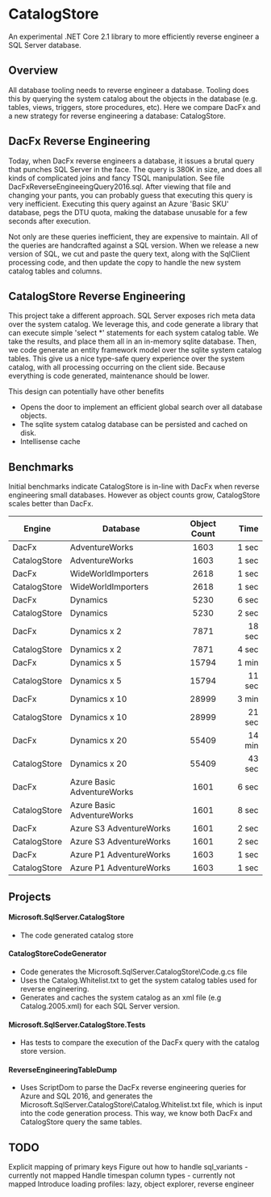 # CatalogStore
An experimental .NET Core 2.1 library to more efficiently reverse engineer a SQL Server database.

## Overview
All database tooling needs to reverse engineer a database.  Tooling does this by querying the system catalog about the objects
in the database (e.g. tables, views, triggers, store procedures, etc).  Here we compare DacFx and a new strategy for reverse 
engineering a database: CatalogStore.

## DacFx Reverse Engineering
Today, when DacFx reverse engineers a database, it issues a brutal query that punches SQL Server in the face.  The query is 
380K in size, and does all kinds of complicated joins and fancy TSQL manipulation.  See file DacFxReverseEngineeingQuery2016.sql.
After viewing that file and changing your pants, you can probably guess that executing this query is very inefficient. Executing 
this query against an Azure 'Basic SKU' database, pegs the DTU quota, making the database unusable for a few seconds after 
execution. 

Not only are these queries inefficient, they are expensive to maintain.  All of the queries are handcrafted against a SQL 
version.  When we release a new version of SQL, we cut and paste the query text, along with the SqlClient processing code,
and then update the copy to handle the new system catalog tables and columns.

## CatalogStore Reverse Engineering
This project take a different approach.  SQL Server exposes rich meta data over the system catalog.  We leverage this, and code
generate a library that can execute simple 'select *' statements for each system catalog table.  We take the results, and 
place them all in an in-memory sqlite database.  Then, we code generate an entity framework model over the sqlite system 
catalog tables.  This give us a nice type-safe query experience over the system catalog, with all processing occurring on 
the client side.  Because everything is code generated, maintenance should be lower.

This design can potentially have other benefits
* Opens the door to implement an efficient global search over all database objects.
* The sqlite system catalog database can be persisted and cached on disk.
* Intellisense cache

## Benchmarks
Initial benchmarks indicate CatalogStore is in-line with DacFx when reverse engineering small databases.  However as object
counts grow, CatalogStore scales better than DacFx.

| Engine              | Database                   | Object Count  | Time      |
| ------------------- | -------------------------- |:-------------:| ---------:|
| DacFx               | AdventureWorks             | 1603          | 1 sec     |
| CatalogStore        | AdventureWorks             | 1603          | 1 sec     |
| DacFx               | WideWorldImporters         | 2618          | 1 sec     |
| CatalogStore        | WideWorldImporters         | 2618          | 1 sec     |
| DacFx               | Dynamics                   | 5230          | 6 sec     |
| CatalogStore        | Dynamics                   | 5230          | 2 sec     |
| DacFx               | Dynamics x 2               | 7871          | 18 sec    |
| CatalogStore        | Dynamics x 2               | 7871          | 4 sec     |
| DacFx               | Dynamics x 5               | 15794         | 1 min     |
| CatalogStore        | Dynamics x 5               | 15794         | 11 sec    |
| DacFx               | Dynamics x 10              | 28999         | 3 min     |
| CatalogStore        | Dynamics x 10              | 28999         | 21 sec    |
| DacFx               | Dynamics x 20              | 55409         | 14 min    |
| CatalogStore        | Dynamics x 20              | 55409         | 43 sec    |
| DacFx               | Azure Basic AdventureWorks | 1601          | 6 sec     |
| CatalogStore        | Azure Basic AdventureWorks | 1601          | 8 sec     |
| DacFx               | Azure S3 AdventureWorks    | 1601          | 2 sec     |
| CatalogStore        | Azure S3 AdventureWorks    | 1601          | 2 sec     |
| DacFx               | Azure P1 AdventureWorks    | 1603          | 1 sec     |
| CatalogStore        | Azure P1 AdventureWorks    | 1603          | 1 sec     |

## Projects

#### Microsoft.SqlServer.CatalogStore
* The code generated catalog store

#### CatalogStoreCodeGenerator
* Code generates the Microsoft.SqlServer.CatalogStore\Code.g.cs file
* Uses the Catalog.Whitelist.txt to get the system catalog tables used for reverse engineering.
* Generates and caches the system catalog as an xml file (e.g Catalog.2005.xml) for each SQL Server version.


#### Microsoft.SqlServer.CatalogStore.Tests
* Has tests to compare the execution of the DacFx query with the catalog store version.

#### ReverseEngineeringTableDump
* Uses ScriptDom to parse the DacFx reverse engineering queries for Azure and SQL 2016, and generates the 
Microsoft.SqlServer.CatalogStore\Catalog.Whitelist.txt file, which is input into the code generation process.  This 
way, we know both DacFx and CatalogStore query the same tables.

## TODO
Explicit mapping of primary keys
Figure out how to handle sql_variants - currently not mapped
Handle timespan column types - currently not mapped
Introduce loading profiles: lazy, object explorer, reverse engineer